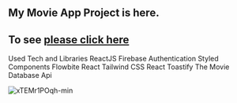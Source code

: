 ## My Movie App Project is here.

## To see [please click here](https://movie-app-with-react-naqifbnxz-sadikislar.vercel.app/)

Used Tech and Libraries
ReactJS
Firebase Authentication
Styled Components
Flowbite React
Tailwind CSS
React Toastify
The Movie Database Api





![xTEMr1POqh-min](https://user-images.githubusercontent.com/108137435/211585264-2c39aaee-1397-4fc0-bbc0-04ebeb31e7ec.gif)
